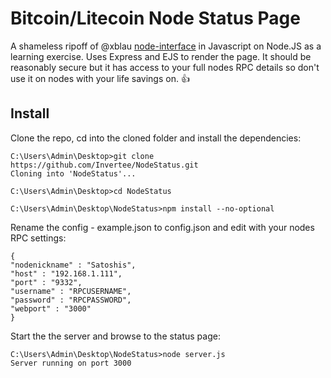 # Bitcoin/Litecoin Node Status Page

A shameless ripoff of @xblau [node-interface](https://github.com/xblau/node-interface) in Javascript on Node.JS as a learning exercise. Uses Express and EJS to render the page. It should be reasonably secure but it has access to your full nodes RPC details so don't use it on nodes with your life savings on. 👍 

## Install

Clone the repo, cd into the cloned folder and install the dependencies:

    C:\Users\Admin\Desktop>git clone https://github.com/Invertee/NodeStatus.git
    Cloning into 'NodeStatus'...

    C:\Users\Admin\Desktop>cd NodeStatus

    C:\Users\Admin\Desktop\NodeStatus>npm install --no-optional

Rename the config - example.json to config.json and edit with your nodes RPC settings:

    {
    "nodenickname" : "Satoshis",
    "host" : "192.168.1.111",
    "port" : "9332",
    "username" : "RPCUSERNAME",
    "password" : "RPCPASSWORD",
    "webport" : "3000"
    }    

Start the the server and browse to the status page:

    C:\Users\Admin\Desktop\NodeStatus>node server.js
    Server running on port 3000



